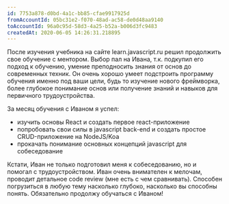 ```yaml
---
id: 7753a878-d0bd-4a1c-bb85-cfae9917925d
fromAccountId: 05bc31e2-f070-48ad-ac58-de0d48aa9140
toAccountId: 96a0c95d-58d3-4a25-b52a-b006d3fc9483
createdAt: 2020-06-05 14:26:31.218895
---
```


После изучения учебника на сайте learn.javascript.ru решил продолжить свое обучение с ментором.
Выбор пал на Ивана, т.к. подкупил его подход к обучению, умение преподносить знания от основ
до современных техник. Он очень хорошо умеет подстроить программу обучения именно под ваши цели,
будь то изучение нового фреймворка, более глубокое понимание основ или получение знаний и навыков
для первичного трудоустройства. 

За месяц обучения с Иваном я успел: 
- изучить основы React и создать первое react-приложение
- попробовать свои силы в javascript back-end и создать простое CRUD-приложение на NodeJS/Koa 
- прокачать понимание основных концепций javascript для собеседование 

Кстати, Иван не только подготовил меня к собеседованию, но и помогал с трудоустройством.
Иван очень внимателен к мелочам, проводит детальное code review (мне есть с чем сравнивать).
Способен погрузиться в любую тему насколько глубоко, насколько вы способны понять.
Обязательно продолжу обучаться с Иваном!
